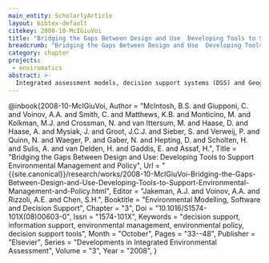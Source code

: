 ```yaml
---
main_entity: ScholarlyArticle
layout: bibtex-default
citekey: 2008-10-McIGiuVoi
title: "Bridging the Gaps Between Design and Use  Developing Tools to Support Environmental Management and Policy (2008)"
breadcrumb: "Bridging the Gaps Between Design and Use  Developing Tools to Support Environmental Management and Policy (2008)"
category: chapter
projects:
 - enviromatics
abstract: >-
  Integrated assessment models, decision support systems (DSS) and Geographic Information Systems (GIS) are examples of a growing number of computer-based tools designed to provide decision and information support to people engaged in formulating and implementing environmental policy and management. It is recognised that environmental policy and management users are often not as receptive to using such tools as desired but that little research has been done to uncover and understand the reasons. There is a diverse range of environmental decision and information support tools (DISTs) with uses including organisational and participatory decision support, and scientific research. The different uses and users of DISTs each present particular needs and challenges to the tool developers. The lack of appreciation of the needs of end-users by developers has contributed to the lack of success of many DISTs. Therefore it is important to engage users and other stakeholders in the tool development process to help bridge the gap between design and use. Good practice recommendations for developers to involve users include being clear about the purpose of the tool, working collaboratively with other developers and stakeholders, and building social and scientific credibility.
---
```

@inbook{2008-10-McIGiuVoi,
	Author =  "McIntosh, B.S. and Giupponi, C. and Voinov, A.A. and Smith, C. and Matthews, K.B. and Monticino, M. and Kolkman, M.J. and Crossman, N. and van Ittersum, M. and Haase, D. and Haase, A. and Mysiak, J. and Groot, J.C.J. and Sieber, S. and Verweij, P. and Quinn, N. and Waeger, P. and Gaber, N. and Hepting, D. and Scholten, H. and Sulis, A. and van Delden, H. and Gaddis, E. and Assaf, H.",
	Title =  "Bridging the Gaps Between Design and Use: Developing Tools to Support Environmental Management and Policy",
	Url = \"{{site.canonical}}/research/works/2008-10-McIGiuVoi-Bridging-the-Gaps-Between-Design-and-Use-Developing-Tools-to-Support-Environmental-Management-and-Policy.html\",
	Editor =  "Jakeman, A.J. and Voinov, A.A. and Rizzoli, A.E. and Chen, S.H.",
	Booktitle =  "Environmental Modelling, Software and Decision Support",
	Chapter =  "3",
	Doi =  "10.1016/S1574-101X(08)00603-0",
	Issn =  "1574-101X",
	Keywords =  "decision support, information support, environmental management, environmental policy, decision support tools",
	Month =  "October",
	Pages =  "33--48",
	Publisher =  "Elsevier",
	Series =  "Developments in Integrated Environmental Assessment",
	Volume =  "3",
	Year =  "2008",
}
